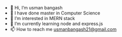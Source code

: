 - 👋 Hi, I’m usman bangash
- 📖 I have done master in Computer Science
- 👀 I’m interested in MERN stack
- 🌱 I’m currently learning node and express.js
- 📫 How to reach me usmanbangash21@gmail.com


<!---
usmanbangash98/usmanbangash98 is a ✨ special ✨ repository because its `README.md` (this file) appears on your GitHub profile.
You can click the Preview link to take a look at your changes.
--->
